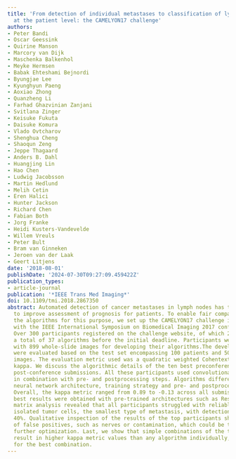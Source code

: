 ```yaml
---
title: 'From detection of individual metastases to classification of lymph node status
  at the patient level: the CAMELYON17 challenge'
authors:
- Peter Bandi
- Oscar Geessink
- Quirine Manson
- Marcory van Dijk
- Maschenka Balkenhol
- Meyke Hermsen
- Babak Ehteshami Bejnordi
- Byungjae Lee
- Kyunghyun Paeng
- Aoxiao Zhong
- Quanzheng Li
- Farhad Ghazvinian Zanjani
- Svitlana Zinger
- Keisuke Fukuta
- Daisuke Komura
- Vlado Ovtcharov
- Shenghua Cheng
- Shaoqun Zeng
- Jeppe Thagaard
- Anders B. Dahl
- Huangjing Lin
- Hao Chen
- Ludwig Jacobsson
- Martin Hedlund
- Melih Cetin
- Eren Halici
- Hunter Jackson
- Richard Chen
- Fabian Both
- Jorg Franke
- Heidi Kusters-Vandevelde
- Willem Vreuls
- Peter Bult
- Bram van Ginneken
- Jeroen van der Laak
- Geert Litjens
date: '2018-08-01'
publishDate: '2024-07-30T09:27:09.459422Z'
publication_types:
- article-journal
publication: '*IEEE Trans Med Imaging*'
doi: 10.1109/tmi.2018.2867350
abstract: Automated detection of cancer metastases in lymph nodes has the potential
  to improve assessment of prognosis for patients. To enable fair comparison between
  the algorithms for this purpose, we set up the CAMELYON17 challenge in conjunction
  with the IEEE International Symposium on Biomedical Imaging 2017 conference in Melbourne.
  Over 300 participants registered on the challenge website, of which 23 teams submitted
  a total of 37 algorithms before the initial deadline. Participants were provided
  with 899 whole-slide images for developing their algorithms.The developed algorithms
  were evaluated based on the test set encompassing 100 patients and 500 whole-slide
  images. The evaluation metric used was a quadratic weighted Cohentextquoterights
  kappa. We discuss the algorithmic details of the ten best preconference and two
  post-conference submissions. All these participants used convolutional neural networks
  in combination with pre- and postprocessing steps. Algorithms differed mostly in
  neural network architecture, training strategy and pre- and postprocessing methodology.
  Overall, the kappa metric ranged from 0.89 to -0.13 across all submissions. The
  best results were obtained with pre-trained architectures such as ResNet. Confusion
  matrix analysis revealed that all participants struggled with reliably identifying
  isolated tumor cells, the smallest type of metastasis, with detection rates below
  40%. Qualitative inspection of the results of the top participants showed categories
  of false positives, such as nerves or contamination, which could be targets for
  further optimization. Last, we show that simple combinations of the top algorithms
  result in higher kappa metric values than any algorithm individually, with 0.93
  for the best combination.
---
```

